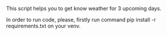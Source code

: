 This script helps you to get know weather for 3 upcoming days.

In order to run code, please, firstly run command pip install -r requirements.txt on your venv. 

